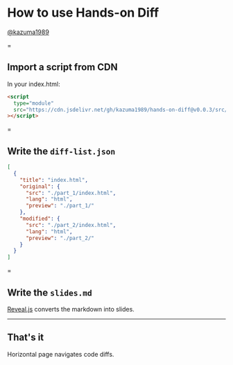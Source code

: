 # How to use Hands-on Diff

[@kazuma1989](https://github.com/kazuma1989/)

=

## Import a script from CDN

In your index.html:

```html
<script
  type="module"
  src="https://cdn.jsdelivr.net/gh/kazuma1989/hands-on-diff@v0.0.3/src/render.js"
></script>
```

=

## Write the `diff-list.json`

```json
[
  {
    "title": "index.html",
    "original": {
      "src": "./part_1/index.html",
      "lang": "html",
      "preview": "./part_1/"
    },
    "modified": {
      "src": "./part_2/index.html",
      "lang": "html",
      "preview": "./part_2/"
    }
  }
]
```

=

## Write the `slides.md`

[Reveal.js](https://revealjs.com) converts the markdown into slides.

---

## That's it

Horizontal page navigates code diffs.
